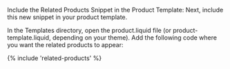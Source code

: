 Include the Related Products Snippet in the Product Template:
Next, include this new snippet in your product template.

In the Templates directory, open the product.liquid file (or product-template.liquid, depending on your theme).
Add the following code where you want the related products to appear:

{% include 'related-products' %}
